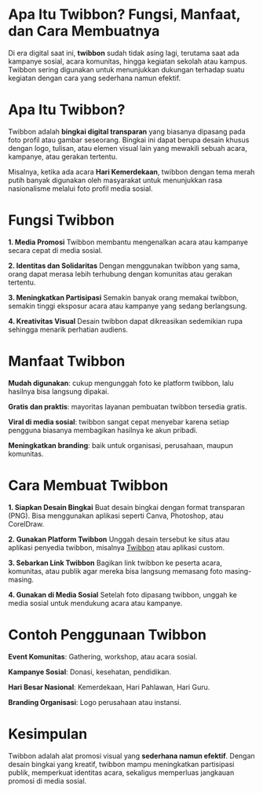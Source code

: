 # Apa Itu Twibbon? Fungsi, Manfaat, dan Cara Membuatnya 

Di era digital saat ini, **twibbon** sudah tidak asing lagi, terutama saat ada kampanye sosial, acara komunitas, hingga kegiatan sekolah atau kampus. Twibbon sering digunakan untuk menunjukkan dukungan terhadap suatu kegiatan dengan cara yang sederhana namun efektif.

# Apa Itu Twibbon? 

Twibbon adalah **bingkai digital transparan** yang biasanya dipasang pada foto profil atau gambar seseorang. Bingkai ini dapat berupa desain khusus dengan logo, tulisan, atau elemen visual lain yang mewakili sebuah acara, kampanye, atau gerakan tertentu.

Misalnya, ketika ada acara **Hari Kemerdekaan**, twibbon dengan tema merah putih banyak digunakan oleh masyarakat untuk menunjukkan rasa nasionalisme melalui foto profil media sosial.

# Fungsi Twibbon 

**1. Media Promosi**
Twibbon membantu mengenalkan acara atau kampanye secara cepat di media sosial.

**2. Identitas dan Solidaritas**
Dengan menggunakan twibbon yang sama, orang dapat merasa lebih terhubung dengan komunitas atau gerakan tertentu.

**3. Meningkatkan Partisipasi**
Semakin banyak orang memakai twibbon, semakin tinggi eksposur acara atau kampanye yang sedang berlangsung.

**4. Kreativitas Visual**
Desain twibbon dapat dikreasikan sedemikian rupa sehingga menarik perhatian audiens.

# Manfaat Twibbon 

**Mudah digunakan**: cukup mengunggah foto ke platform twibbon, lalu hasilnya bisa langsung dipakai.

**Gratis dan praktis**: mayoritas layanan pembuatan twibbon tersedia gratis.

**Viral di media sosial**: twibbon sangat cepat menyebar karena setiap pengguna biasanya membagikan hasilnya ke akun pribadi.

**Meningkatkan branding**: baik untuk organisasi, perusahaan, maupun komunitas.

# Cara Membuat Twibbon 

**1. Siapkan Desain Bingkai**
Buat desain bingkai dengan format transparan (PNG). Bisa menggunakan aplikasi seperti Canva, Photoshop, atau CorelDraw.

**2. Gunakan Platform Twibbon**
Unggah desain tersebut ke situs atau aplikasi penyedia twibbon, misalnya [Twibbon](https://twibbons.netlify.app/demos) atau aplikasi custom.

**3. Sebarkan Link Twibbon**
Bagikan link twibbon ke peserta acara, komunitas, atau publik agar mereka bisa langsung memasang foto masing-masing.

**4. Gunakan di Media Sosial**
Setelah foto dipasang twibbon, unggah ke media sosial untuk mendukung acara atau kampanye.

# Contoh Penggunaan Twibbon 

**Event Komunitas**: Gathering, workshop, atau acara sosial.

**Kampanye Sosial**: Donasi, kesehatan, pendidikan.

**Hari Besar Nasional**: Kemerdekaan, Hari Pahlawan, Hari Guru.

**Branding Organisasi**: Logo perusahaan atau instansi.

# Kesimpulan 

Twibbon adalah alat promosi visual yang **sederhana namun efektif**. Dengan desain bingkai yang kreatif, twibbon mampu meningkatkan partisipasi publik, memperkuat identitas acara, sekaligus memperluas jangkauan promosi di media sosial.

